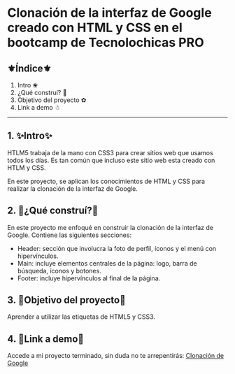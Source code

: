 # Clonación de la interfaz de Google creado con HTML y CSS en el bootcamp de Tecnolochicas PRO

## ⚜Índice⚜

1. Intro ❀
2. ¿Qué construí? 🥰
3. Objetivo del proyecto ✿
4. Link a demo ☃


****

## 1. ✨Intro✨
HTLM5 trabaja de la mano con CSS3 para crear sitios web que usamos todos los días. Es tan común que incluso este sitio web esta creado con HTLM y CSS. 

En este proyecto, se aplican los conocimientos de HTML y CSS para realizar la clonación de la interfaz de Google.

## 2. 💖¿Qué construí?💖
En este proyecto me enfoqué en construir la clonación de la interfaz de Google.
Contiene las siguientes secciones:
* Header: sección que involucra la foto de perfil, íconos y el menú con hipervínculos.
* Main: incluye elementos centrales de la página: logo, barra de búsqueda, íconos y botones.
* Footer: incluye hipervínculos al final de la página.

## 3. 🌹Objetivo del proyecto🎨
Aprender a utilizar las etiquetas de HTML5 y CSS3.

## 4. 🌺Link a demo🌺
Accede a mi proyecto terminado, sin duda no te arrepentirás: [Clonación de Google](https://roaring-clafoutis-9ec79b.netlify.app)

